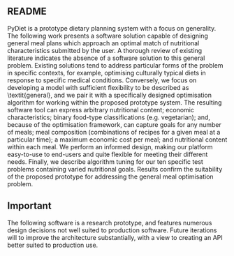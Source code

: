 ## README
PyDiet is a prototype dietary planning system with a focus on generality. The following work presents a software solution capable of designing general meal plans which approach an optimal match of nutritional characteristics submitted by the user. A thorough review of existing literature indicates the absence of a software solution to this general problem. Existing solutions tend to address particular forms of the problem in specific contexts, for example, optimising culturally typical diets in response to specific medical conditions. Conversely, we focus on developing a model with sufficient flexibility to be described as \textit{general}, and we pair it with a specifically designed optimisation algorithm for working within the proposed prototype system. The resulting software tool can express arbitrary nutritional content; economic characteristics; binary food-type classifications (e.g. vegetarian); and, because of the optimisation framework, can capture goals for any number of meals; meal composition (combinations of recipes for a given meal at a particular time);  a maximum economic cost per meal; and nutritional content within each meal. We perform an informed design, making our platform easy-to-use to end-users and quite flexible for meeting their different needs. Finally, we describe algorithm tuning for our ten specific test problems containing varied nutritional goals. Results confirm the suitability of the proposed prototype for addressing the general meal optimisation problem.

## Important
The following software is a research prototype, and features numerous design decisions not well suited to production software. Future iterations will to improve the architecture substantially, with a view to creating an API better suited to production use.
